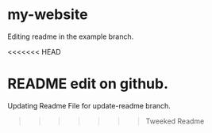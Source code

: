 # my-website

Editing readme in the example branch.

<<<<<<< HEAD

README  edit on github.
=======
Updating Readme File for update-readme branch.
>>>>>>> Tweeked Readme
